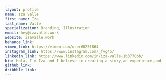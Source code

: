 ```yaml
---
layout: profile 
name: Iza Valle
first_name: Iza
last_name: Valle
specialization: Branding, Illustration
email: hey@izavalle.work
website: izavalle.work
behance_link: 
vimeo_link: https://vimeo.com/user60251864
instagram_link: https://www.instagram.com/_fvg45/
linkedin_link: https://www.linkedin.com/in/iza-valle-1b3770bb/
bio: Hola, I'm Iza and I believe in creating a story,an experience,and awesome solutions to help people perceive the world.
github_link: 
dribbble_link: 
---
```

